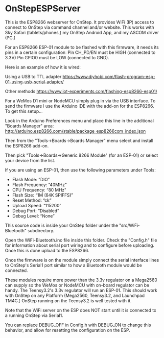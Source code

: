 # OnStepESPServer

This is the ESP8266 webserver for OnStep.  It provides WiFi (IP) access to connect to OnStep via command channel and/or website.  This works with Sky Safari (tablets/phones,) my OnStep Android App, and my ASCOM driver (PC.)

For an ESP8266 ESP-01 module to be flashed with this firmware, it needs its pins in a certain configuration:
Pin CH_PD/EN must be HIGH (connected to 3.3V)
Pin GPIO0 must be LOW (connected to GND).

Here is an example of how it is wired:

Using a USB to TTL adapter
https://www.diyhobi.com/flash-program-esp-01-using-usb-serial-adapter/

Other methods
https://www.iot-experiments.com/flashing-esp8266-esp01/

For a WeMos D1 mini or NodeMCU simply plug in via the USB interface.
To send the firmware I use the Arduino IDE with the add-on for the ESP8266.  To get this setup...

Look in the Arduino Preferences menu and place this line in the additional "Boards Manager" area:
http://arduino.esp8266.com/stable/package_esp8266com_index.json

Then from the "Tools->Boards->Boards Manager" menu select and install the ESP8266 add-on.

Then pick "Tools->Boards->Generic 8266 Module" (for an ESP-01) or select your device from the list.

If you are using an ESP-01, then use the following parameters under Tools:

- Flash Mode: “DIO”
- Flash Frequency: “40MHz”
- CPU Frequency: “80 MHz”
- Flash Size: “1M (64K SPIFFS)”
- Reset Method: “ck”
- Upload Speed: “115200”
- Debug Port: “Disabled”
- Debug Level: “None”

This source code is inside your OnStep folder under the "src/WiFi-Bluetooth" subdirectory.

Open the WiFi-Bluetooth.ino file inside this folder.  Check the "Config.h" file for information about serial port wiring and to configure before uploading.  Once this is done upload to the ESP8266.

Once the firmware is on the module simply connect the serial interface lines to OnStep's Serial1 port similar to how a Bluetooth module would be connected.

These modules require more power than the 3.3v regulator on a Mega2560 can supply so the WeMos or NodeMCU with on-board regulator can be handy.  The Teensy3.2's 3.3v regulator will run an ESP-01.  This should work with OnStep on any Platform (Mega2560, Teensy3.2, and Launchpad TM4C.)  OnStep running on the Teensy3.2 is well tested with it.

Note that the WiFi server on the ESP does NOT start until it is connected to a running OnStep via Serial1.

You can replace DEBUG_OFF in Config.h with DEBUG_ON to change this behavior, and allow for resetting the configuration on the ESP.

